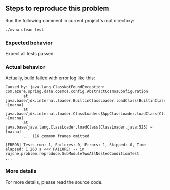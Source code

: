## Steps to reproduce this problem

Run the following comment in current project's root directory:

```shell
./mvnw clean test
```

### Expected behavior

Expect all tests passed.

### Actual behavior

Actually, build failed with error log like this:

```text
Caused by: java.lang.ClassNotFoundException: com.azure.spring.data.cosmos.config.AbstractCosmosConfiguration
        at java.base/jdk.internal.loader.BuiltinClassLoader.loadClass(BuiltinClassLoader.java:641) ~[na:na]
        at java.base/jdk.internal.loader.ClassLoaders$AppClassLoader.loadClass(ClassLoaders.java:188) ~[na:na]
        at java.base/java.lang.ClassLoader.loadClass(ClassLoader.java:525) ~[na:na]
        ... 116 common frames omitted

[ERROR] Tests run: 1, Failures: 0, Errors: 1, Skipped: 0, Time elapsed: 1.263 s <<< FAILURE! -- in rujche.problem.reproduce.SubModuleTwoAllNestedConditionTest
...
```

### More details

For more details, please read the source code.
